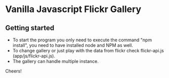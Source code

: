 # Vanilla Javascript Flickr Gallery

## Getting started

 - To start the program you only need to execute the command "npm install", you need to have installed node and NPM as well.
 - To change gallery or just play with the data from flickr check flickr-api.js (app/js/flickr-api.js).
 - The gallery can handle multiple instance.

 Cheers!
